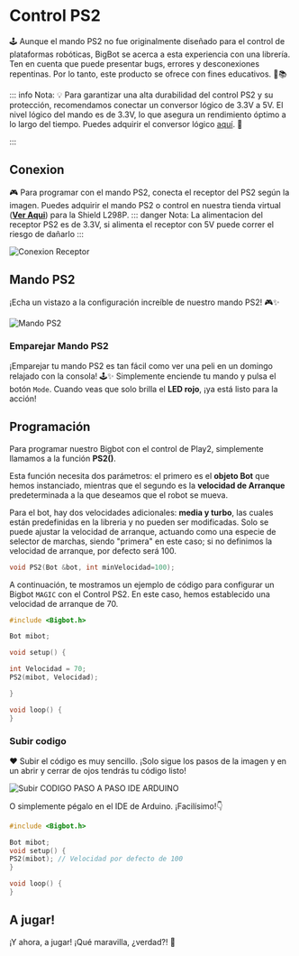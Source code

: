 <script setup>
import LiteVideo from '/../Components/LiteVideo.vue'
</script>

# Control PS2


🕹️ Aunque el mando PS2 no fue originalmente diseñado para el control de plataformas robóticas, BigBot se acerca a esta experiencia con una librería. Ten en cuenta que puede presentar bugs, errores y desconexiones repentinas. Por lo tanto, este producto se ofrece con fines educativos. 🤖📚

::: info Nota:
💡 Para garantizar una alta durabilidad del control PS2 y su protección, recomendamos conectar un conversor lógico de 3.3V a 5V. El nivel lógico del mando es de 3.3V, lo que asegura un rendimiento óptimo a lo largo del tiempo. Puedes adquirir el conversor lógico [aquí](https://www.bigtronica.com/comunicaciones/conversores-de-senal/300-conversor-nivel-logico-4ch-5053212003005.html?search_query=conversor+logico&results=83). 🔗

:::



## Conexion

🎮 Para programar con el mando PS2, conecta el receptor del PS2 según la imagen. Puedes adquirir el mando PS2 o control en nuestra tienda virtual ([**Ver Aqui**](https://www.bigtronica.com/aeromodelismo-hobbies/radios/2101-control-play2-inalambrico-5053212021016.html)) para la Shield L298P.
::: danger Nota:
La alimentacion del receptor PS2 es de 3.3V, si alimenta el receptor con 5V puede correr el riesgo de dañarlo
:::

![Conexion Receptor](/receptor.webp)

## Mando PS2

¡Echa un vistazo a la configuración increíble de nuestro mando PS2! 🎮✨

![Mando PS2](/mandoPS2.webp)


### Emparejar Mando PS2

¡Emparejar tu mando PS2 es tan fácil como ver una peli en un domingo relajado con la consola! 🕹️✨ Simplemente enciende tu mando y pulsa el botón `Mode`. Cuando veas que solo brilla el **LED rojo**, ¡ya está listo para la acción!

  <LiteVideo
    id="63equ-vTId8"
    title="Emparejar Mando PS2"
  />

## Programación

Para programar nuestro Bigbot con el control de Play2, simplemente llamamos a la función **PS2()**.

Esta función necesita dos parámetros: el primero es el **objeto Bot** que hemos instanciado, mientras que el segundo es la **velocidad de Arranque** predeterminada a la que deseamos que el robot se mueva. 

Para el bot, hay dos velocidades adicionales: **media y turbo**, las cuales están predefinidas en la libreria y no pueden ser modificadas. Solo se puede ajustar la velocidad de arranque, actuando como una especie de selector de marchas, siendo "primera" en este caso; si no definimos la velocidad de arranque, por defecto será 100.
```c
void PS2(Bot &bot, int minVelocidad=100);
```

A continuación, te mostramos un ejemplo de código para configurar un Bigbot `MAGIC` con el Control PS2. En este caso, hemos establecido una velocidad de arranque de 70.
```c
#include <Bigbot.h>

Bot mibot;

void setup() {

int Velocidad = 70;
PS2(mibot, Velocidad);

}

void loop() {
}
```

### Subir codigo
❤ Subir el código es muy sencillo. ¡Solo sigue los pasos de la imagen y en un abrir y cerrar de ojos tendrás tu código listo!

![Subir CODIGO PASO A PASO IDE ARDUINO](/IDE_PS2.webp)

O simplemente pégalo en el IDE de Arduino. ¡Facilísimo!👇

```c
#include <Bigbot.h>

Bot mibot;
void setup() {
PS2(mibot); // Velocidad por defecto de 100
}

void loop() {
}
```
## A jugar!

¡Y ahora, a jugar! ¡Qué maravilla, ¿verdad?! 🎉

  <LiteVideo
    id="lrEBo1PbUA4"
    title="Bigbot MAGIC 4WD PS2"
  />

